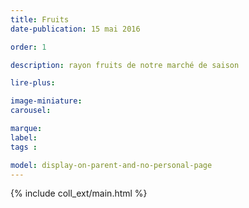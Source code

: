 ```yaml
---
title: Fruits
date-publication: 15 mai 2016

order: 1

description: rayon fruits de notre marché de saison

lire-plus: 

image-miniature: 
carousel: 

marque: 
label:
tags : 

model: display-on-parent-and-no-personal-page
---
```


<!-- ******************************** -->
<!-- **** début contenu détaillé **** -->



<!-- **** fin contenu détaillé **** -->
<!-- ****************************** -->
<!--fin-excerpt-->

{% include coll_ext/main.html %}
